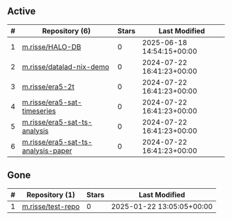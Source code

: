 ## Active
| # | Repository (6) | Stars | Last Modified |
| --- | --- | --- | --- |
| 1 | [m.risse/HALO-DB](https://atris.fz-juelich.de/m.risse/HALO-DB) | 0 | 2025-06-18 14:54:15+00:00 |
| 2 | [m.risse/datalad-nix-demo](https://atris.fz-juelich.de/m.risse/datalad-nix-demo) | 0 | 2024-07-22 16:41:23+00:00 |
| 3 | [m.risse/era5-2t](https://atris.fz-juelich.de/m.risse/era5-2t) | 0 | 2024-07-22 16:41:23+00:00 |
| 4 | [m.risse/era5-sat-timeseries](https://atris.fz-juelich.de/m.risse/era5-sat-timeseries) | 0 | 2024-07-22 16:41:23+00:00 |
| 5 | [m.risse/era5-sat-ts-analysis](https://atris.fz-juelich.de/m.risse/era5-sat-ts-analysis) | 0 | 2024-07-22 16:41:23+00:00 |
| 6 | [m.risse/era5-sat-ts-analysis-paper](https://atris.fz-juelich.de/m.risse/era5-sat-ts-analysis-paper) | 0 | 2024-07-22 16:41:23+00:00 |

## Gone
| # | Repository (1) | Stars | Last Modified |
| --- | --- | --- | --- |
| 1 | [m.risse/test-repo](https://atris.fz-juelich.de/m.risse/test-repo) | 0 | 2025-01-22 13:05:05+00:00 |
